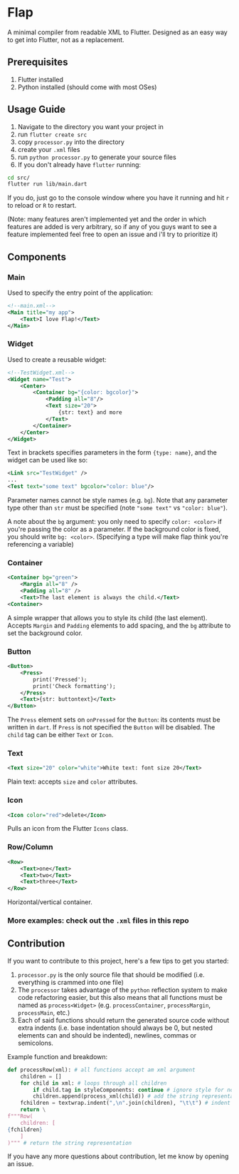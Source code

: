 # Flap
A minimal compiler from readable XML to Flutter. Designed as an easy way to get into Flutter, not as a replacement.
## Prerequisites
1. Flutter installed
2. Python installed (should come with most OSes)
## Usage Guide
1. Navigate to the directory you want your project in
2. run `flutter create src`
3. copy `processor.py` into the directory
4. create your `.xml` files
5. run `python processor.py` to generate your source files
6. If you don't already have `flutter` running:
```sh
cd src/
flutter run lib/main.dart
```
If you do, just go to the console window where you have it running and hit `r` to reload or `R` to restart.

(Note: many features aren't implemented yet and the order in which features are added is very arbitrary, so if any of you guys want to see a feature implemented feel free to open an issue and i'll try to prioritize it)
## Components
### Main
Used to specify the entry point of the application:
```xml
<!--main.xml-->
<Main title="my app">
    <Text>I love Flap!</Text>
</Main>
```
### Widget
Used to create a reusable widget:
```xml
<!--TestWidget.xml-->
<Widget name="Test">
    <Center>
        <Container bg="{color: bgcolor}">
            <Padding all="8"/>
            <Text size="20">
                {str: text} and more
            </Text>
        </Container>
    </Center>
</Widget>
```
Text in brackets specifies parameters in the form `{type: name}`, and the widget can be used like so:
```xml
<Link src="TestWidget" />
...
<Test text="some text" bgcolor="color: blue"/>
```
Parameter names cannot be style names (e.g. `bg`). Note that any parameter type other than `str` must be specified (note `"some text"` vs `"color: blue"`). 

A note about the `bg` argument: you only need to specify `color: <color>` if you're passing the color as a parameter. If the background color is fixed, you should write `bg: <color>`. (Specifying a type will make flap think you're referencing a variable)
### Container
```xml
<Container bg="green">
    <Margin all="8" />
    <Padding all="8" />
    <Text>The last element is always the child.</Text>
<Container>
```
A simple wrapper that allows you to style its child (the last element). Accepts `Margin` and `Padding` elements to add spacing, and the `bg` attribute to set the background color.
### Button
```xml
<Button>
    <Press>
        print('Pressed');
        print('Check formatting');
    </Press>
    <Text>{str: buttontext}</Text>
</Button>
```
The `Press` element sets on `onPressed` for the `Button`: its contents must be written in `dart`. If `Press` is not specified the `Button` will be disabled. The `child` tag can be either `Text` or `Icon`.
### Text
```xml
<Text size="20" color="white">White text: font size 20</Text>
```
Plain text: accepts `size` and `color` attributes.
### Icon
```xml
<Icon color="red">delete</Icon>
```
Pulls an icon from the Flutter `Icons` class.
### Row/Column
```xml
<Row>
    <Text>one</Text>
    <Text>two</Text>
    <Text>three</Text>
</Row>
```
Horizontal/vertical container.
### More examples: check out the `.xml` files in this repo
## Contribution
If you want to contribute to this project, here's a few tips to get you started:

1. `processor.py` is the only source file that should be modified (i.e. everything is crammed into one file)
2. The `processor` takes advantage of the `python` reflection system to make code refactoring easier, but this also means that all functions must be named as `process<Widget>` (e.g. `processContainer`, `processMargin`, `processMain`, etc.)
3. Each of said functions should return the generated source code without extra indents (i.e. base indentation should always be 0, but nested elements can and should be indented), newlines, commas or semicolons.

Example function and breakdown:
```py
def processRow(xml): # all functions accept am xml argument
    children = []
    for child in xml: # loops through all children
        if child.tag in styleComponents: continue # ignore style for now
        children.append(process_xml(child)) # add the string representation to the list of children
    fchildren = textwrap.indent(",\n".join(children), "\t\t") # indent children properly
    return \
f"""Row(
    children: [
{fchildren}
    ]
)""" # return the string representation
```

If you have any more questions about contribution, let me know by opening an issue.